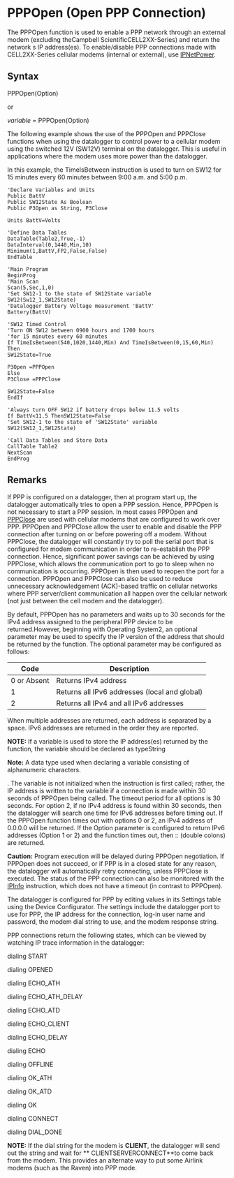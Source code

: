 # PPPOpen (Open PPP Connection)

The PPPOpen function is used to enable a PPP network through an external modem (excluding theCampbell ScientificCELL2XX-Series) and return the network s IP address(es). To enable/disable PPP connections made with CELL2XX-Series cellular modems (internal or external), use [IPNetPower](ipnetpower.md).

## Syntax

PPPOpen(Option)

or

_variable_ = PPPOpen(Option)

The following example shows the use of the PPPOpen and PPPClose functions when using the datalogger to control power to a cellular modem using the switched 12V (SW12V) terminal on the datalogger. This is useful in applications where the modem uses more power than the datalogger.

In this example, the TimeIsBetween instruction is used to turn on SW12 for 15 minutes every 60 minutes between 9:00 a.m. and 5:00 p.m.

```
'Declare Variables and Units
Public BattV
Public SW12State As Boolean
Public P3Open as String, P3Close

Units BattV=Volts

'Define Data Tables
DataTable(Table2,True,-1)
DataInterval(0,1440,Min,10)
Minimum(1,BattV,FP2,False,False)
EndTable

'Main Program
BeginProg
'Main Scan
Scan(5,Sec,1,0)
'Set SW12-1 to the state of SW12State variable
SW12(Sw12_1,SW12State)
'Datalogger Battery Voltage measurement 'BattV'
Battery(BattV)

'SW12 Timed Control
'Turn ON SW12 between 0900 hours and 1700 hours
'for 15 minutes every 60 minutes
If TimeIsBetween(540,1020,1440,Min) And TimeIsBetween(0,15,60,Min) Then
SW12State=True

P3Open =PPPOpen
Else
P3Close =PPPClose

SW12State=False
EndIf

'Always turn OFF SW12 if battery drops below 11.5 volts
If BattV<11.5 ThenSW12State=False
'Set SW12-1 to the state of 'SW12State' variable
SW12(SW12_1,SW12State)

'Call Data Tables and Store Data
CallTable Table2
NextScan
EndProg
```

## Remarks

If PPP is configured on a datalogger, then at program start up, the datalogger automatically tries to open a PPP session. Hence, PPPOpen is not necessary to start a PPP session. In most cases PPPOpen and [PPPClose](pppclose.md) are used with cellular modems that are configured to work over PPP. PPPOpen and PPPClose allow the user to enable and disable the PPP connection after turning on or before powering off a modem. Without PPPClose, the datalogger will constantly try to poll the serial port that is configured for modem communication in order to re-establish the PPP connection. Hence, significant power savings can be achieved by using PPPClose, which allows the communication port to go to sleep when no communication is occurring. PPPOpen is then used to reopen the port for a connection. PPPOpen and PPPClose can also be used to reduce unnecessary acknowledgement (ACK)-based traffic on cellular networks where PPP server/client communication all happen over the cellular network (not just between the cell modem and the datalogger).

By default, PPPOpen has no parameters and waits up to 30 seconds for the IPv4 address assigned to the peripheral PPP device to be returned.However, beginning with Operating System2, an optional parameter may be used to specify the IP version of the address that should be returned by the function. The optional parameter may be configured as follows:

| Code        | Description                                   |
| ----------- | --------------------------------------------- |
| 0 or Absent | Returns IPv4 address                          |
| 1           | Returns all IPv6 addresses (local and global) |
| 2           | Returns all IPv4 and all IPv6 addresses       |

When multiple addresses are returned, each address is separated by a space. IPv6 addresses are returned in the order they are reported.

**NOTE:** If a variable is used to store the IP address(es) returned by the function, the variable should be declared as typeString

**Note:** A data type used when declaring a variable consisting of alphanumeric characters.

. The variable is not initialized when the instruction is first called; rather, the IP address is written to the variable if a connection is made within 30 seconds of PPPOpen being called. The timeout period for all options is 30 seconds. For option 2, if no IPv4 address is found within 30 seconds, then the datalogger will search one time for IPv6 addresses before timing out. If the PPPOpen function times out with options 0 or 2, an IPv4 address of 0.0.0.0 will be returned. If the Option parameter is configured to return IPv6 addresses (Option 1 or 2) and the function times out, then :: (double colons) are returned.

**Caution:** Program execution will be delayed during PPPOpen negotiation. If PPPOpen does not succeed, or if PPP is in a closed state for any reason, the datalogger will automatically retry connecting, unless PPPClose is executed. The status of the PPP connection can also be monitored with the [IPInfo](ipinfo.md) instruction, which does not have a timeout (in contrast to PPPOpen).

The datalogger is configured for PPP by editing values in its Settings table using the Device Configurator. The settings include the datalogger port to use for PPP, the IP address for the connection, log-in user name and password, the modem dial string to use, and the modem response string.

PPP connections return the following states, which can be viewed by watching IP trace information in the datalogger:

dialing START

dialing OPENED

dialing ECHO_ATH

dialing ECHO_ATH_DELAY

dialing ECHO_ATD

dialing ECHO_CLIENT

dialing ECHO_DELAY

dialing ECHO

dialing OFFLINE

dialing OK_ATH

dialing OK_ATD

dialing OK

dialing CONNECT

dialing DIAL_DONE

**NOTE:** If the dial string for the modem is **CLIENT**, the datalogger will send out the string and wait for ** CLIENTSERVER<CRLF>CONNECT<CRLF>**to come back from the modem. This provides an alternate way to put some Airlink modems (such as the Raven) into PPP mode.

